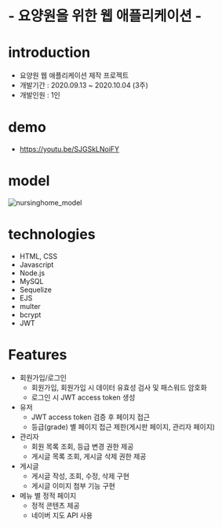 # - 요양원을 위한 웹 애플리케이션 -


# introduction
* 요양원 웹 애플리케이션 제작 프로젝트
* 개발기간 : 2020.09.13 ~ 2020.10.04 (3주)
* 개발인원 : 1인

# demo
* https://youtu.be/SJGSkLNoiFY

# model
![nursinghome_model](https://user-images.githubusercontent.com/56582747/95107176-8130ec80-0774-11eb-83e1-e90a865efd8a.JPG)


# technologies
* HTML, CSS
* Javascript
* Node.js
* MySQL
* Sequelize
* EJS
* multer
* bcrypt
* JWT

# Features
  -  회원가입/로그인
     - 회원가입, 회원가입 시 데이터 유효성 검사 및 패스워드 암호화
     - 로그인 시 JWT access token 생성
  - 유저
     - JWT access token 검증 후 페이지 접근
     - 등급(grade) 별 페이지 접근 제한(게시판 페이지, 관리자 페이지)
  - 관리자
     - 회원 목록 조회, 등급 변경 권한 제공
     - 게시글 목록 조회, 게시글 삭제 권한 제공 
- 게시글
     - 게시글 작성, 조회, 수정, 삭제 구현
     - 게시글 이미지 첨부 기능 구현
- 메뉴 별 정적 페이지
     - 정적 콘텐츠 제공
     - 네이버 지도 API 사용
